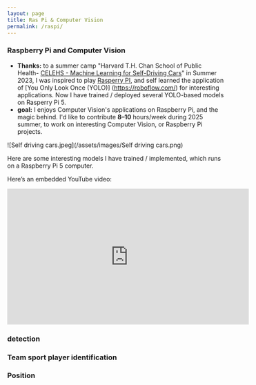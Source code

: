```yaml
---
layout: page
title: Ras Pi & Computer Vision
permalink: /raspi/
---
```


### Raspberry Pi and Computer Vision   
- **Thanks:** to a summer camp "Harvard T.H. Chan School of Public Health- [CELEHS - Machine Learning for Self-Driving Cars](https://dbmi.hms.harvard.edu/news/data-science-action-self-driving-cars)" in Summer 2023, I was inspired to play [Rasperry PI](https://www.raspberrypi.com/),   and self learned the application of [You Only Look Once (YOLO)] (https://roboflow.com/) for interesting applications. Now I have trained / deployed several YOLO-based models on Rasperry Pi 5.  
- **goal:** I enjoys Computer Vision's applications on Raspberry Pi, and the magic behind. I'd like to contribute **8–10** hours/week during 2025 summer, to work on interesting Computer Vision, or Raspberry Pi projects.  



  
![Self driving cars.jpeg](/assets/images/Self driving cars.png)

Here are some interesting models I have trained / implemented, which runs on a Raspberry Pi 5 computer. 

Here’s an embedded YouTube video:

<!-- Approach 1: HTML iframe embed (works on GitHub Pages, many static-site generators) -->
<iframe width="560" height="315"
    src="https://www.youtube.com/embed/dQw4w9WgXcQ"
    title="YouTube video player"
    frameborder="0"
    allow="accelerometer; autoplay; clipboard-write; encrypted-media; gyroscope; picture-in-picture"
    allowfullscreen>
</iframe>


###  detection   

###  Team sport player identification 

###  Position

